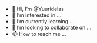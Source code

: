 - 👋 Hi, I’m @Yuuridelas
- 👀 I’m interested in ...
- 🌱 I’m currently learning ...
- 💞️ I’m looking to collaborate on ...
- 📫 How to reach me ...

<!---
Yuuridelas/Yuuridelas is a ✨ special ✨ repository because its `README.md` (this file) appears on your GitHub profile.
You can click the Preview link to take a look at your changes.
--->

